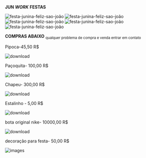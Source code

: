  **JUN**
**_WORK_**
 **FESTAS**





![festa-junina-feliz-sao-joão](https://github.com/MarksVitor/jun-work-festas/assets/134701542/ff72585d-c5f6-4543-a343-24fd019e90c9)
![festa-junina-feliz-sao-joão](https://github.com/MarksVitor/jun-work-festas/assets/134701542/ff72585d-c5f6-4543-a343-24fd019e90c9)
![festa-junina-feliz-sao-joão](https://github.com/MarksVitor/jun-work-festas/assets/134701542/ff72585d-c5f6-4543-a343-24fd019e90c9)
![festa-junina-feliz-sao-joão](https://github.com/MarksVitor/jun-work-festas/assets/134701542/ff72585d-c5f6-4543-a343-24fd019e90c9)
![festa-junina-feliz-sao-joão](https://github.com/MarksVitor/jun-work-festas/assets/134701542/ff72585d-c5f6-4543-a343-24fd019e90c9)









**COMPRAS ABAIXO** <sub>qualquer problema de compra e venda entrar em contato




Pipoca-45,50 R$





![download](https://github.com/MarksVitor/jun-work-festas/assets/134701542/f46d4c64-1e38-48cc-9006-9a9bd8655563)



Paçoquita- 100,00 R$




![download](https://github.com/MarksVitor/jun-work-festas/assets/134701542/6fda3669-f0cc-4775-b82f-f1c59faee94b)








Chapeu- 300,00 R$








![download](https://github.com/MarksVitor/jun-work-festas/assets/134701542/80a415ca-b3e4-4a10-be58-e3ab47f467a4)










Estalinho - 5,00 R$








![download](https://github.com/MarksVitor/jun-work-festas/assets/134701542/30703eaf-f857-4626-9b8a-bf6386977aae)








bota original nike- 10000,00 R$







![download](https://github.com/MarksVitor/jun-work-festas/assets/134701542/554d48ec-1373-4f4f-956e-73c9d874b979)






decoração para festa- 50,00 R$








![images](https://github.com/MarksVitor/jun-work-festas/assets/134701542/435973ef-6a84-4f64-84d8-0c80f38311f4)

